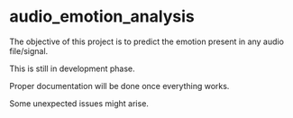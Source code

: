 # audio_emotion_analysis
The objective of this project is to predict the emotion present in any audio file/signal.

This is still in development phase. 

Proper documentation will be done once everything works.

Some unexpected issues might arise.



